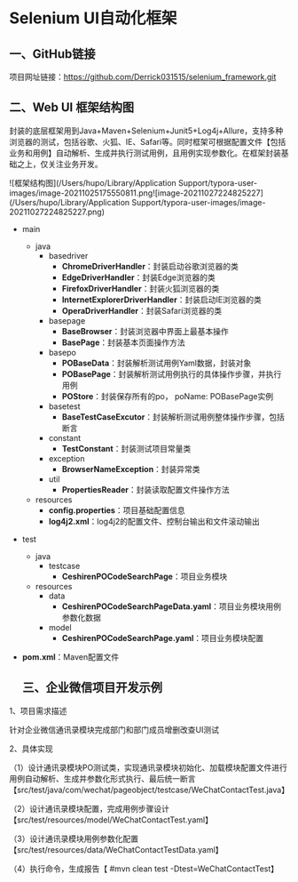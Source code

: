 # Selenium UI自动化框架

<a name="YVkPx"></a>
## 一、GitHub链接
项目网址链接：https://github.com/Derrick031515/selenium_framework.git

## 二、Web UI 框架结构图
封装的底层框架用到Java+Maven+Selenium+Junit5+Log4j+Allure，支持多种浏览器的测试，包括谷歌、火狐、IE、Safari等。同时框架可根据配置文件【包括业务和用例】自动解析、生成并执行测试用例，且用例实现参数化。在框架封装基础之上，仅关注业务开发。<br />

![框架结构图](/Users/hupo/Library/Application Support/typora-user-images/image-20211025175550811.png![image-20211027224825227](/Users/hupo/Library/Application Support/typora-user-images/image-20211027224825227.png)

- main
  - java
    - basedriver
      - **ChromeDriverHandler**：封装启动谷歌浏览器的类
      - **EdgeDriverHandler**：封装Edge浏览器的类
      - **FirefoxDriverHandler**：封装火狐浏览器的类
      - **InternetExplorerDriverHandler**：封装启动IE浏览器的类
      - **OperaDriverHandler**：封装Safari浏览器的类
    - basepage
      - **BaseBrowser**：封装浏览器中界面上最基本操作
      - **BasePage**：封装基本页面操作方法
    - basepo
      - **POBaseData**：封装解析测试用例Yaml数据，封装对象
      - **POBasePage**：封装解析测试用例执行的具体操作步骤，并执行用例
      - **POStore**：封装保存所有的po， poName: POBasePage实例
    - basetest
      - **BaseTestCaseExcutor**：封装解析测试用例整体操作步骤，包括断言
    - constant
      - **TestConstant**：封装测试项目常量类
    - exception
      - **BrowserNameException**：封装异常类
    - util
      - **PropertiesReader**：封装读取配置文件操作方法
  - resources
      - **config.properties**：项目基础配置信息
      - **log4j2.xml**：log4j2的配置文件、控制台输出和文件滚动输出
  
- test
  - java
    - testcase
      - **CeshirenPOCodeSearchPage**：项目业务模块
  - resources
    - data
      - **CeshirenPOCodeSearchPageData.yaml**：项目业务模块用例参数化数据
    - model
      - **CeshirenPOCodeSearchPage.yaml**：项目业务模块配置
  
- **pom.xml**：Maven配置文件
  <a name="YoWRl"></a>
  
  ## 三、企业微信项目开发示例

1、项目需求描述

针对企业微信通讯录模块完成部门和部门成员增删改查UI测试

2、具体实现

（1）设计通讯录模块PO测试类，实现通讯录模块初始化、加载模块配置文件进行用例自动解析、生成并参数化形式执行、最后统一断言【src/test/java/com/wechat/pageobject/testcase/WeChatContactTest.java】

（2）设计通讯录模块配置，完成用例步骤设计【src/test/resources/model/WeChatContactTest.yaml】

（3）设计通讯录模块用例参数化配置【src/test/resources/data/WeChatContactTestData.yaml】

（4）执行命令，生成报告【 #mvn clean test -Dtest=WeChatContactTest】

